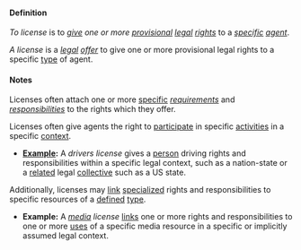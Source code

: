 #### Definition

*To license* is to *[give](https://github.com/gcassel/Modular-Organization-Terminology/blob/master/terms/give.md) one or more [provisional](https://github.com/gcassel/Modular-Organization-Terminology/blob/master/terms/provisional.md) [legal](https://github.com/gcassel/Modular-Organization-Terminology/blob/master/terms/law.md) [rights](https://github.com/gcassel/Modular-Organization-Terminology/blob/master/terms/right.md)* to a *[specific](https://github.com/gcassel/Modular-Organization-Terminology/blob/master/terms/specific.md) [agent](https://github.com/gcassel/Modular-Organization-Terminology/blob/master/terms/agent.md)*.

*A license* is a *[legal](https://github.com/gcassel/Modular-Organization-Terminology/blob/master/terms/law.md) [offer](https://github.com/gcassel/Modular-Organization-Terminology/blob/master/terms/offer.md)* to give one or more provisional legal rights to a specific [type](https://github.com/gcassel/Modular-Organization-Terminology/blob/master/terms/type.md) of agent.

#### Notes

Licenses often attach one or more [specific](https://github.com/gcassel/Modular-Organization-Terminology/blob/master/terms/specific.md) *[requirements](https://github.com/gcassel/Modular-Organization-Terminology/blob/master/terms/require.md)* and *[responsibilities](https://github.com/gcassel/Modular-Organization-Terminology/blob/master/terms/responsibility.md)* to the rights which they offer.

Licenses often give agents the right to [participate](https://github.com/gcassel/Modular-Organization-Terminology/blob/master/terms/participate.md) in specific [activities](https://github.com/gcassel/Modular-Organization-Terminology/blob/master/terms/activity.md) in a specific [context](https://github.com/gcassel/Modular-Organization-Terminology/blob/master/terms/context.md). 

* **[Example](https://github.com/gcassel/Modular-Organization-Terminology/blob/master/terms/example.md):** A *drivers license* gives a [person](https://github.com/gcassel/Modular-Organizing-Terminology/blob/master/terms/person.md) driving rights and responsibilities within a specific legal context, such as a nation-state or a [related](https://github.com/gcassel/Modular-Organizing-Terminology/blob/master/terms/relate.md) legal [collective](https://github.com/gcassel/Modular-Organizing-Terminology/blob/master/terms/collective.md) such as a US state.

Additionally, licenses may [link](https://github.com/gcassel/Modular-Organizing-Terminology/blob/master/terms/link.md) [specialized](https://github.com/gcassel/Modular-Organizing-Terminology/blob/master/terms/specialize.md) rights and responsibilities to specific resources of a [defined](https://github.com/gcassel/Modular-Organizing-Terminology/blob/master/terms/define.md) [type](https://github.com/gcassel/Modular-Organizing-Terminology/blob/master/terms/type.md).

* **Example:** A *[media](https://github.com/gcassel/Modular-Organizing-Terminology/blob/master/terms/media.md) license* [links](https://github.com/gcassel/Modular-Organizing-Terminology/blob/master/terms/link.md) one or more rights and responsibilities to one or more [uses](https://github.com/gcassel/Modular-Organizing-Terminology/blob/master/terms/use.md) of a specific media resource in a specific or implicitly assumed legal context.
